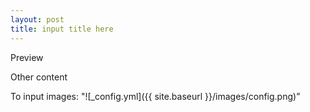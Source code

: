 ```yaml
---
layout: post
title: input title here
---
```


Preview

Other content

To input images: "![_config.yml]({{ site.baseurl }}/images/config.png)”

